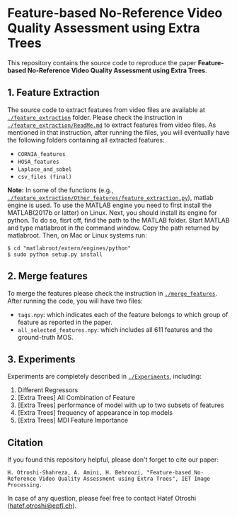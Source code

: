 # Feature-based No-Reference Video Quality Assessment using Extra Trees
This repository contains the source code to reproduce the  paper **Feature-based No-Reference Video Quality Assessment using Extra Trees**.

## 1. Feature Extraction
The source code to extract features from video files are available at [`./feature_extraction`](feature_extraction) folder. Please check the instruction in [`./feature_extraction/ReadMe.md`](feature_extraction/ReadMe.md) to extract features from video files.
As mentioned in that instruction, after running the files, you will eventually have the following folders containing all extracted features:
- `CORNIA_features`
- `HOSA_features`
- `Laplace_and_sobel`
- `csv_files (final)`

**Note:** In some of the functions (e.g., [`./feature_extraction/Other_features/feature_extraction.py`](feature_extraction/Other_features/feature_extraction.py)),  matlab engine is used. To use the MATLAB engine you need to
		first install the MATLAB(2017b or latter) on Linux. Next, you should install its
		engine for python. To do so, fisrt off, find the path to the MATLAB folder. Start MATLAB
		and type matlabroot in the command window. Copy the path returned by matlabroot.
		Then, on Mac or Linux systems run:

```
$ cd "matlabroot/extern/engines/python"
$ sudo python setup.py install
```
## 2. Merge features
To merge the features please check the instruction in [`./merge_features`](merge_features). After running the code, you will have two files:
- `tags.npy`: which indicates each of the feature belongs to which group of feature as reported in the paper.
- `all_selected_features.npy`: which includes all 611 features and the ground-truth MOS.

## 3. Experiments
Experiments are completely described in [`./Experiments`](Experiments), including:
1. Different Regressors
2. [Extra Trees] All Combination of Feature
3. [Extra Trees] performance of model with up to two subsets of features
4. [Extra Trees] frequency of appearance in top models
5. [Extra Trees] MDI Feature Importance


## Citation
If you found this repository helpful, please don't forget to cite our paper:
```
H. Otroshi-Shahreza, A. Amini, H. Behroozi, "Feature-based No-Reference Video Quality Assessment using Extra Trees", IET Image Processing.
```
In case of any question, please feel free to contact Hatef Otroshi ([hatef.otroshi@epfl.ch](mailto:hatef.otroshi@epfl.ch)).